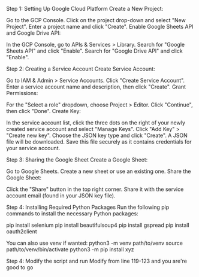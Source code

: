 Step 1: Setting Up Google Cloud Platform
Create a New Project:

Go to the GCP Console.
Click on the project drop-down and select "New Project".
Enter a project name and click "Create".
Enable Google Sheets API and Google Drive API:

In the GCP Console, go to APIs & Services > Library.
Search for "Google Sheets API" and click "Enable".
Search for "Google Drive API" and click "Enable".

Step 2: Creating a Service Account
Create Service Account:

Go to IAM & Admin > Service Accounts.
Click "Create Service Account".
Enter a service account name and description, then click "Create".
Grant Permissions:

For the "Select a role" dropdown, choose Project > Editor.
Click "Continue", then click "Done".
Create Key:

In the service account list, click the three dots on the right of your newly created service account and select "Manage Keys".
Click "Add Key" > "Create new key".
Choose the JSON key type and click "Create".
A JSON file will be downloaded. Save this file securely as it contains credentials for your service account.

Step 3: Sharing the Google Sheet
Create a Google Sheet:

Go to Google Sheets.
Create a new sheet or use an existing one.
Share the Google Sheet:

Click the "Share" button in the top right corner.
Share it with the service account email (found in your JSON key file).

Step 4: Installing Required Python Packages
Run the following pip commands to install the necessary Python packages:

pip install selenium
pip install beautifulsoup4
pip install gspread
pip install oauth2client

You can also use venv if wanted:
python3 -m venv path/to/venv
source path/to/venv/bin/activate
python3 -m pip install xyz

Step 4: Modify the script and run
Modify from line 119-123 and you are're good to go
